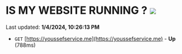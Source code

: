 # IS MY WEBSITE RUNNING ? [![](https://img.shields.io/static/v1?label=Sponsor&message=%E2%9D%A4&logo=GitHub&color=%23fe8e86)](https://github.com/sponsors/<username>)

Last updated: **1/4/2024, 10:26:13 PM**

- `GET` [https://youssefservice.me](https://youssefservice.me) - **Up** (788ms)
